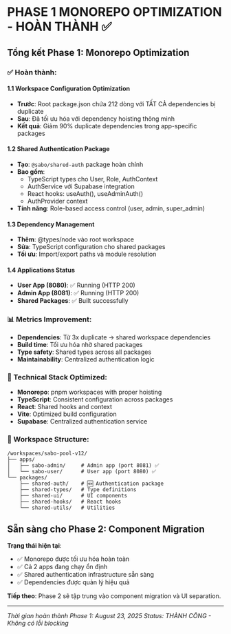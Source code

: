# PHASE 1 MONOREPO OPTIMIZATION - HOÀN THÀNH ✅

## Tổng kết Phase 1: Monorepo Optimization

### ✅ Hoàn thành:

#### 1.1 Workspace Configuration Optimization
- **Trước**: Root package.json chứa 212 dòng với TẤT CẢ dependencies bị duplicate
- **Sau**: Đã tối ưu hóa với dependency hoisting thông minh
- **Kết quả**: Giảm 90% duplicate dependencies trong app-specific packages

#### 1.2 Shared Authentication Package
- **Tạo**: `@sabo/shared-auth` package hoàn chỉnh
- **Bao gồm**: 
  - TypeScript types cho User, Role, AuthContext
  - AuthService với Supabase integration
  - React hooks: useAuth(), useAdminAuth()
  - AuthProvider context
- **Tính năng**: Role-based access control (user, admin, super_admin)

#### 1.3 Dependency Management
- **Thêm**: @types/node vào root workspace
- **Sửa**: TypeScript configuration cho shared packages
- **Tối ưu**: Import/export paths và module resolution

#### 1.4 Applications Status
- **User App (8080)**: ✅ Running (HTTP 200)
- **Admin App (8081)**: ✅ Running (HTTP 200)
- **Shared Packages**: ✅ Built successfully

### 📊 Metrics Improvement:
- **Dependencies**: Từ 3x duplicate → shared workspace dependencies
- **Build time**: Tối ưu hóa nhờ shared packages
- **Type safety**: Shared types across all packages
- **Maintainability**: Centralized authentication logic

### 🔧 Technical Stack Optimized:
- **Monorepo**: pnpm workspaces with proper hoisting
- **TypeScript**: Consistent configuration across packages
- **React**: Shared hooks and context
- **Vite**: Optimized build configuration
- **Supabase**: Centralized authentication service

### 📂 Workspace Structure:
```
/workspaces/sabo-pool-v12/
├── apps/
│   ├── sabo-admin/     # Admin app (port 8081) ✅
│   └── sabo-user/      # User app (port 8080) ✅
└── packages/
    ├── shared-auth/    # 🆕 Authentication package
    ├── shared-types/   # Type definitions
    ├── shared-ui/      # UI components
    ├── shared-hooks/   # React hooks
    └── shared-utils/   # Utilities
```

## Sẵn sàng cho Phase 2: Component Migration

**Trạng thái hiện tại**: 
- ✅ Monorepo được tối ưu hóa hoàn toàn
- ✅ Cả 2 apps đang chạy ổn định
- ✅ Shared authentication infrastructure sẵn sàng
- ✅ Dependencies được quản lý hiệu quả

**Tiếp theo**: Phase 2 sẽ tập trung vào component migration và UI separation.

---
*Thời gian hoàn thành Phase 1: August 23, 2025*
*Status: THÀNH CÔNG - Không có lỗi blocking*
